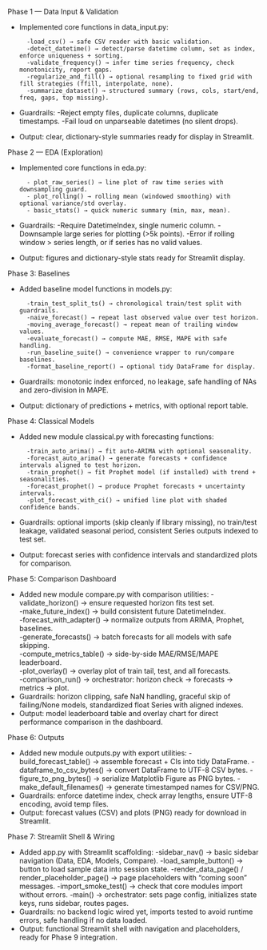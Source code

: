 Phase 1 — Data Input & Validation

- Implemented core functions in data_input.py:

        -load_csv() → safe CSV reader with basic validation.
        -detect_datetime() → detect/parse datetime column, set as index, enforce uniqueness + sorting.
        -validate_frequency() → infer time series frequency, check monotonicity, report gaps.
        -regularize_and_fill() → optional resampling to fixed grid with fill strategies (ffill, interpolate, none).
        -summarize_dataset() → structured summary (rows, cols, start/end, freq, gaps, top missing).

- Guardrails:
        -Reject empty files, duplicate columns, duplicate timestamps.
        -Fail loud on unparseable datetimes (no silent drops).
        
- Output: clear, dictionary-style summaries ready for display in Streamlit.

Phase 2 — EDA (Exploration)

- Implemented core functions in eda.py:

        - plot_raw_series() → line plot of raw time series with downsampling guard.
        - plot_rolling() → rolling mean (windowed smoothing) with optional variance/std overlay.
        - basic_stats() → quick numeric summary (min, max, mean).

- Guardrails:
        -Require DatetimeIndex, single numeric column.
        -Downsample large series for plotting (>5k points).
        -Error if rolling window > series length, or if series has no valid values.

- Output: figures and dictionary-style stats ready for Streamlit display.

Phase 3: Baselines

- Added baseline model functions in models.py:

        -train_test_split_ts() → chronological train/test split with guardrails.
        -naive_forecast() → repeat last observed value over test horizon.
        -moving_average_forecast() → repeat mean of trailing window values.
        -evaluate_forecast() → compute MAE, RMSE, MAPE with safe handling.
        -run_baseline_suite() → convenience wrapper to run/compare baselines.
        -format_baseline_report() → optional tidy DataFrame for display.
- Guardrails: monotonic index enforced, no leakage, safe handling of NAs and zero-division in MAPE.
- Output: dictionary of predictions + metrics, with optional report table.

Phase 4: Classical Models

- Added new module classical.py with forecasting functions:

        -train_auto_arima() → fit auto-ARIMA with optional seasonality.
        -forecast_auto_arima() → generate forecasts + confidence intervals aligned to test horizon.
        -train_prophet() → fit Prophet model (if installed) with trend + seasonalities.
        -forecast_prophet() → produce Prophet forecasts + uncertainty intervals.
        -plot_forecast_with_ci() → unified line plot with shaded confidence bands.
- Guardrails: optional imports (skip cleanly if library missing), no train/test leakage, validated seasonal period, consistent Series outputs indexed to test set.
- Output: forecast series with confidence intervals and standardized plots for comparison.

Phase 5: Comparison Dashboard

- Added new module compare.py with comparison utilities:
        -validate_horizon() → ensure requested horizon fits test set.  
        -make_future_index() → build consistent future DatetimeIndex.  
        -forecast_with_adapter() → normalize outputs from ARIMA, Prophet, baselines.  
        -generate_forecasts() → batch forecasts for all models with safe skipping.  
        -compute_metrics_table() → side-by-side MAE/RMSE/MAPE leaderboard.  
        -plot_overlay() → overlay plot of train tail, test, and all forecasts.  
        -comparison_run() → orchestrator: horizon check → forecasts → metrics → plot.
- Guardrails: horizon clipping, safe NaN handling, graceful skip of failing/None models, standardized float Series with aligned indexes.
- Output: model leaderboard table and overlay chart for direct performance comparison in the dashboard.

Phase 6: Outputs

- Added new module outputs.py with export utilities:
        -build_forecast_table() → assemble forecast + CIs into tidy DataFrame.
        -dataframe_to_csv_bytes() → convert DataFrame to UTF-8 CSV bytes.
        -figure_to_png_bytes() → serialize Matplotlib Figure as PNG bytes.
        -make_default_filenames() → generate timestamped names for CSV/PNG.
- Guardrails: enforce datetime index, check array lengths, ensure UTF-8 encoding, avoid temp files.
- Output: forecast values (CSV) and plots (PNG) ready for download in Streamlit.

Phase 7: Streamlit Shell & Wiring

- Added app.py with Streamlit scaffolding:
        -sidebar_nav() → basic sidebar navigation (Data, EDA, Models, Compare).
        -load_sample_button() → button to load sample data into session state.
        -render_data_page() / render_placeholder_page() → page placeholders with “coming soon” messages.
        -import_smoke_test() → check that core modules import without errors.
        -main() → orchestrator: sets page config, initializes state keys, runs sidebar, routes pages.
- Guardrails: no backend logic wired yet, imports tested to avoid runtime errors, safe handling if no data loaded.
- Output: functional Streamlit shell with navigation and placeholders, ready for Phase 9 integration.